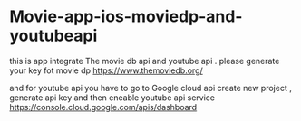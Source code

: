 # Movie-app-ios-moviedp-and-youtubeapi
this is app integrate The movie db api and youtube api .
please generate your key fot movie dp 
[https://www.themoviedb.org/
](https://www.themoviedb.org/documentation/api)

and for youtube api you have to go to Google cloud api create new project , generate api key and then eneable youtube api service
https://console.cloud.google.com/apis/dashboard
